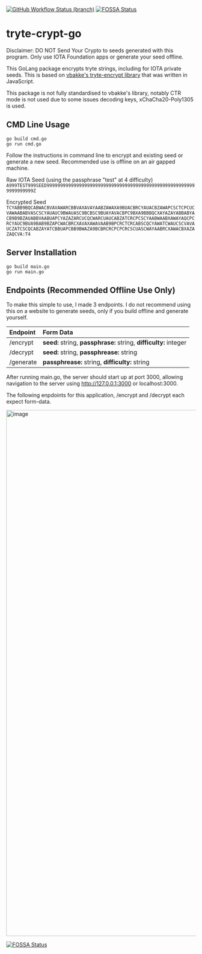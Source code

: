[![GitHub Workflow Status (branch)](https://img.shields.io/github/workflow/status/yegamble/tryte-crypt-go/Go/master)](https://github.com/yegamble/tryte-crypt-go/actions/workflows/go.yml)   [![FOSSA Status](https://app.fossa.com/api/projects/git%2Bgithub.com%2Fyegamble%2Ftryte-crypt-go.svg?type=shield)](https://app.fossa.com/projects/git%2Bgithub.com%2Fyegamble%2Ftryte-crypt-go?ref=badge_shield)


# tryte-crypt-go
Disclaimer: DO NOT Send Your Crypto to seeds generated with this program. Only use IOTA Foundation apps or generate your seed offline.

This GoLang package encrypts tryte strings, including for IOTA private seeds. This is based on [vbakke's tryte-encrypt library](https://github.com/vbakke/tryte-encrypt) that was written in JavaScript.

This package is not fully standardised to vbakke's library, notably CTR mode is not used due to some issues decoding keys, xChaCha20-Poly1305 is used.

## CMD Line Usage

`go build cmd.go`\
`go run cmd.go`

Follow the instructions in command line to encrypt and existing seed or generate a new seed. Recommended use is offline on an air gapped machine.

Raw IOTA Seed (using the passphrase "test" at 4 difficulty)
`A999TEST999SEED99999999999999999999999999999999999999999999999999999999999999999Z`

Encrypted Seed
`TCYABB9BQCABWACBVAVAWARCBBVAXAVAYAABZAWAXA9BUACBRCYAUACBZAWAPCSCTCPCUCVAWAABABVASCSCYAUAUC9BWAUASC9BCBSC9BUAYAVACBPC9BXA9BBBQCXAYAZAYABBABYACB9B9BZAUABBVAABUAPCYAZAZARCUCQCWARCUAUCABZATCRCPCSCYAABWAABXAWAYAQCPCRCYAUC9BUA9BAB9BZAPCWACBRCXAVAXAWAVAAB9BPCRCTCRCABSCQCYAWATCWAUCSCVAVAUCZATCSCQCABZAYATCBBUAPCBB9BWAZA9BCBRCRCPCPCRCSCUASCWAYAABRCXAWACBXAZAZAQCVA:T4`


## Server Installation
`go build main.go`\
`go run main.go`

## Endpoints (Recommended Offline Use Only)
To make this simple to use, I made 3 endpoints. I do not recommend using this on a website to generate seeds, only if you build offline and generate yourself.

| Endpoint  | Form Data                                                           |                                                                                                          
| :---------| :-------------------------------------------------------------------|
| /encrypt  | **seed:** string, **passphrase:** string, **difficulty:** integer   | 
| /decrypt  | **seed:** string, **passphrease:** string                           |                                                                                                          
| /generate | **passphrease:** string, **difficulty:** string                     |  

After running main.go, the server should start up at port 3000,
allowing navigation to the server using http://127.0.0.1:3000 or localhost:3000.
    
The following enpdoints for this application, /encrypt and /decrypt each expect form-data.

<img width="1395" alt="image" src="https://user-images.githubusercontent.com/9465387/113575799-8c58cc80-9672-11eb-98ae-4a71b478d848.png">                                                                                                           

[![FOSSA Status](https://app.fossa.com/api/projects/git%2Bgithub.com%2Fyegamble%2Ftryte-crypt-go.svg?type=large)](https://app.fossa.com/projects/git%2Bgithub.com%2Fyegamble%2Ftryte-crypt-go?ref=badge_large)
